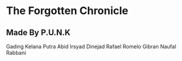 # The Forgotten Chronicle

  

## Made By P.U.N.K
Gading Kelana Putra
Abid Irsyad Dinejad
Rafael Romelo Gibran
Naufal Rabbani

